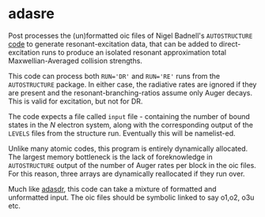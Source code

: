 # adasre
Post processes the (un)formatted oic files of Nigel Badnell's `AUTOSTRUCTURE` [code](https://amdpp.phys.strath.ac.uk/autos/) to generate resonant-excitation data, that can be added to direct-excitation runs to produce an isolated resonant approximation total Maxwellian-Averaged collision strengths. 

This code can process both `RUN='DR'` and `RUN='RE'` runs from the `AUTOSTRUCTURE` package. In either case, the radiative rates are ignored if they are present and the resonant-branching-ratios assume only Auger decays. This is valid for excitation, but not for DR. 

The code expects a file called `input` file - containing the number of bound states in the $N$ electron system, along with the corresponding output of the `LEVELS` files from the structure run. Eventually this will be namelist-ed. 

Unlike many atomic codes, this program is entirely dynamically allocated. The largest memory bottleneck is the lack of foreknowledge in  `AUTOSTRUCTURE` output of the number of Auger rates per block in the oic files. For this reason, three arrays are dynamically reallocated if they run over. 

Much like [adasdr](https://amdpp.phys.strath.ac.uk/autos/default/misc/), this code can take a mixture of formatted and unformatted input. The oic files should be symbolic linked to say o1,o2, o3u etc. 
